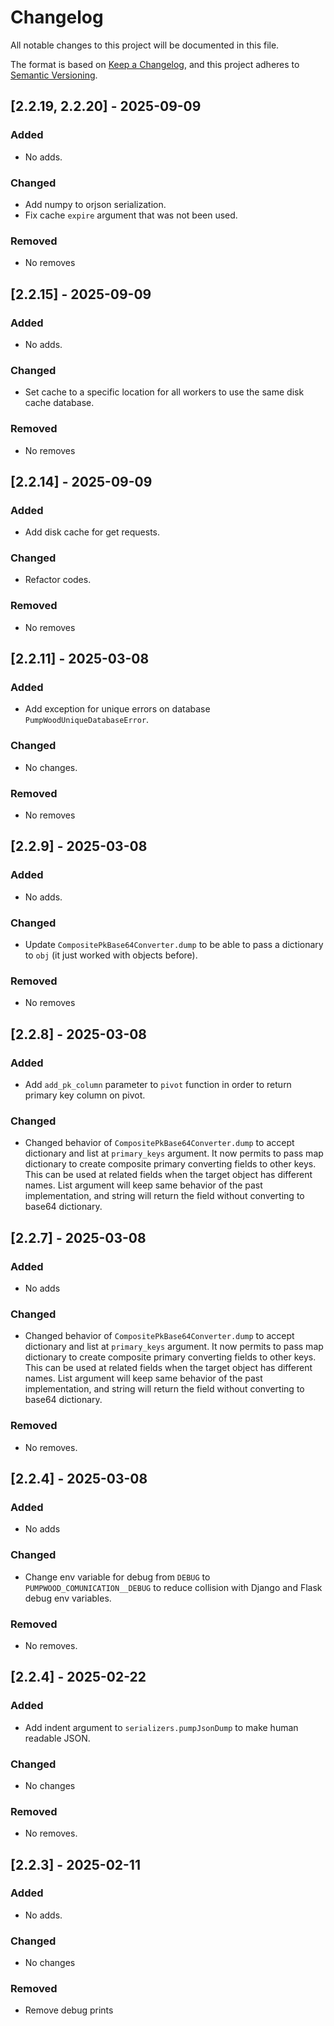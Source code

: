 # Changelog

All notable changes to this project will be documented in this file.

The format is based on [Keep a Changelog](https://keepachangelog.com/en/1.1.0/),
and this project adheres to [Semantic Versioning](https://semver.org/spec/v2.0.0.html).

## [2.2.19, 2.2.20] - 2025-09-09

### Added
- No adds.

### Changed
- Add numpy to orjson serialization.
- Fix cache `expire` argument that was not been used.

### Removed
- No removes

## [2.2.15] - 2025-09-09

### Added
- No adds.

### Changed
- Set cache to a specific location for all workers to use the same
  disk cache database.

### Removed
- No removes

## [2.2.14] - 2025-09-09

### Added
- Add disk cache for get requests.

### Changed
- Refactor codes.

### Removed
- No removes

## [2.2.11] - 2025-03-08

### Added
- Add exception for unique errors on database `PumpWoodUniqueDatabaseError`.

### Changed
- No changes.

### Removed
- No removes

## [2.2.9] - 2025-03-08

### Added
- No adds.

### Changed
- Update `CompositePkBase64Converter.dump` to be able to pass a dictionary to
  `obj` (it just worked with objects before).

### Removed
- No removes

## [2.2.8] - 2025-03-08

### Added
- Add `add_pk_column` parameter to `pivot` function in order to return primary
  key column on pivot.

### Changed
- Changed behavior of `CompositePkBase64Converter.dump` to accept
  dictionary and list at `primary_keys` argument. It now permits to
  pass map dictionary to create composite primary converting fields
  to other keys. This can be used at related fields when the target
  object has different names. List argument will keep same behavior
  of the past implementation, and string will return the field without
  converting to base64 dictionary.

## [2.2.7] - 2025-03-08

### Added
- No adds

### Changed
- Changed behavior of `CompositePkBase64Converter.dump` to accept
  dictionary and list at `primary_keys` argument. It now permits to
  pass map dictionary to create composite primary converting fields
  to other keys. This can be used at related fields when the target
  object has different names. List argument will keep same behavior
  of the past implementation, and string will return the field without
  converting to base64 dictionary.

### Removed
- No removes.

## [2.2.4] - 2025-03-08

### Added
- No adds

### Changed
- Change env variable for debug from `DEBUG` to `PUMPWOOD_COMUNICATION__DEBUG`
to reduce collision with Django and Flask debug env variables.

### Removed
- No removes.

## [2.2.4] - 2025-02-22

### Added
- Add indent argument to `serializers.pumpJsonDump` to make human readable
  JSON.

### Changed
- No changes

### Removed
- No removes.


## [2.2.3] - 2025-02-11

### Added

- No adds.

### Changed

- No changes

### Removed

- Remove debug prints

